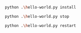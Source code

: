 

```sh
python .\hello-world.py install
```

```sh
python .\hello-world.py stop
```

```sh
python .\hello-world.py restart
```


